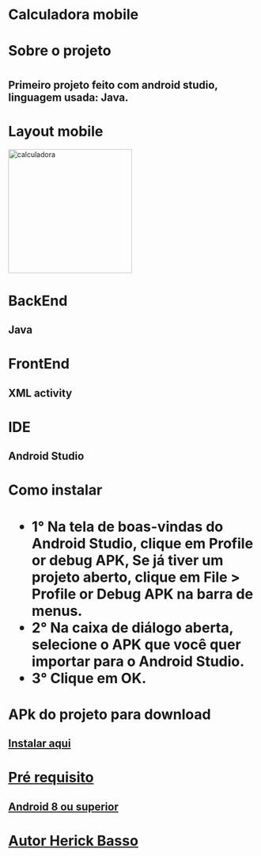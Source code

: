 <h1> Calculadora mobile  </h1>
  
<h1> Sobre o projeto <h1/>
<h2> Primeiro projeto feito com android studio, linguagem usada: Java. </h2>
  
<h1> Layout mobile </h1>
<img src="./appLogin2.jpg" width="250px" heigth="150px"alt="calculadora"/> 
  
<h1> BackEnd </h1>
<h2> Java </h2>

<h1> FrontEnd </h1>
<h2> XML activity </h2>

<h1> IDE </h1>
<h2> Android Studio </h2>

<h1> Como instalar <h1/>
  
 - 1° Na tela de boas-vindas do Android Studio, clique em Profile or debug APK, Se já tiver um projeto aberto, clique em File > Profile or Debug APK na barra de menus.<br>
 - 2° Na caixa de diálogo aberta, selecione o APK que você quer importar para o Android Studio. <br>
 - 3° Clique em OK.

<h1> APk do projeto para download </h1>
<h2> <a href="https://drive.google.com/file/d/1JI8Wjl_cEYWMsj09-r-sv00qx6KOTpR7/view?usp=drive_link"> Instalar aqui </h2>

<h1> Pré requisito </h1>
<h2> Android 8 ou superior </h2>

<h1> Autor <a href="https://github.com/HerickBasso"> Herick Basso </a> </h1>
